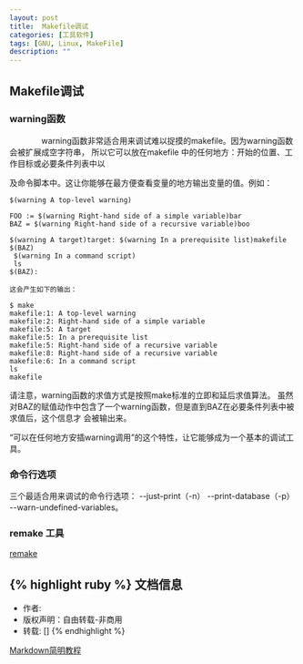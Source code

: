 ```yaml
---
layout: post
title:  Makefile调试
categories: [工具软件]
tags: [GNU, Linux, MakeFile]
description: ""
---
```


## Makefile调试

### warning函数

&emsp;&emsp;&emsp;&emsp;warning函数非常适合用来调试难以捉摸的makefile。因为warning函数会被扩展成空字符串，
所以它可以放在makefile 中的任何地方：开始的位置、工作目标或必要条件列表中以

及命令脚本中。这让你能够在最方便查看变量的地方输出变量的值。例如：

```
$(warning A top-level warning)

FOO := $(warning Right-hand side of a simple variable)bar
BAZ = $(warning Right-hand side of a recursive variable)boo

$(warning A target)target: $(warning In a prerequisite list)makefile
$(BAZ)
 $(warning In a command script)
 ls
$(BAZ):

这会产生如下的输出：

$ make
makefile:1: A top-level warning
makefile:2: Right-hand side of a simple variable
makefile:5: A target
makefile:5: In a prerequisite list
makefile:5: Right-hand side of a recursive variable
makefile:8: Right-hand side of a recursive variable
makefile:6: In a command script
ls
makefile
```

请注意，warning函数的求值方式是按照make标准的立即和延后求值算法。
虽然对BAZ的赋值动作中包含了一个warning函数，但是直到BAZ在必要条件列表中被求值后，这个信息才
会被输出来。

“可以在任何地方安插warning调用”的这个特性，让它能够成为一个基本的调试工具。

### 命令行选项

三个最适合用来调试的命令行选项：
--just-print（-n）
--print-database（-p）
--warn-undefined-variables。

### remake 工具
[remake](https://github.com/rocky/remake)

{% highlight ruby %}
文档信息
--------------
* 作者:
* 版权声明：自由转载-非商用
* 转载: []
{% endhighlight %}

[Markdown简明教程](http://www.ruanyifeng.com/blog/2014/06/git_remote.html)

[jekyll]:      http://jekyllrb.com
[jekyll-gh]:   https://github.com/jekyll/jekyll
[jekyll-help]: https://github.com/jekyll/jekyll-help
